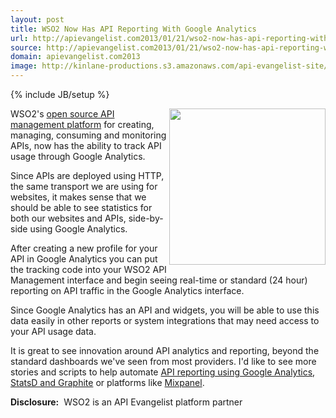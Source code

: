 ```yaml
---
layout: post
title: WSO2 Now Has API Reporting With Google Analytics
url: http://apievangelist.com2013/01/21/wso2-now-has-api-reporting-with-google-analytics/
source: http://apievangelist.com2013/01/21/wso2-now-has-api-reporting-with-google-analytics/
domain: apievangelist.com2013
image: http://kinlane-productions.s3.amazonaws.com/api-evangelist-site/blog/wso2-logo-white-400X180.png
---
```

{% include JB/setup %}<p>
     <a title="open source API management platform" href="http://wso2.com/products/api-manager"><img src="https://s3.amazonaws.com/kinlane-productions/api-service-providers/wso2/wso2-logo-white-400X180.png"  width="250" align="right" /></a>
</p>
<p>
     WSO2's <a title="open source API management platform" href="http://wso2.com/products/api-manager">open source API management platform</a> for creating, managing, consuming and monitoring APIs, now has the ability to track API usage through Google Analytics.
</p>
<p>
     Since APIs are deployed using HTTP, the same transport we are using for websites, it makes sense that we should be able to see statistics for both our websites and APIs, side-by-side using Google Analytics.
</p>
<p>
     After creating a new profile for your API in Google Analytics you can put the tracking code into your WSO2 API Management interface and begin seeing real-time or standard (24 hour) reporting on API traffic in the Google Analytics interface.
</p>
<p>
     Since Google Analytics has an API and widgets, you will be able to use this data easily in other reports or system integrations that may need access to your API usage data.
</p>
<p>
     It is great to see innovation around API analytics and reporting, beyond the standard dashboards we've seen from most providers. I'd like to see more stories and scripts to help automate <a href="http://apievangelist.com/2011/03/31/api-metrics-and-analytics/">API reporting using Google Analytics</a>, <a href="http://apievangelist.com/2011/06/23/api-ecosystem-tracking-with-statsd-and-graphite/">StatsD and Graphite</a> or platforms like <a href="https://mixpanel.com/">Mixpanel</a>.
</p>
<p>
     <strong>Disclosure:</strong>  WSO2 is an API Evangelist platform partner
</p>
